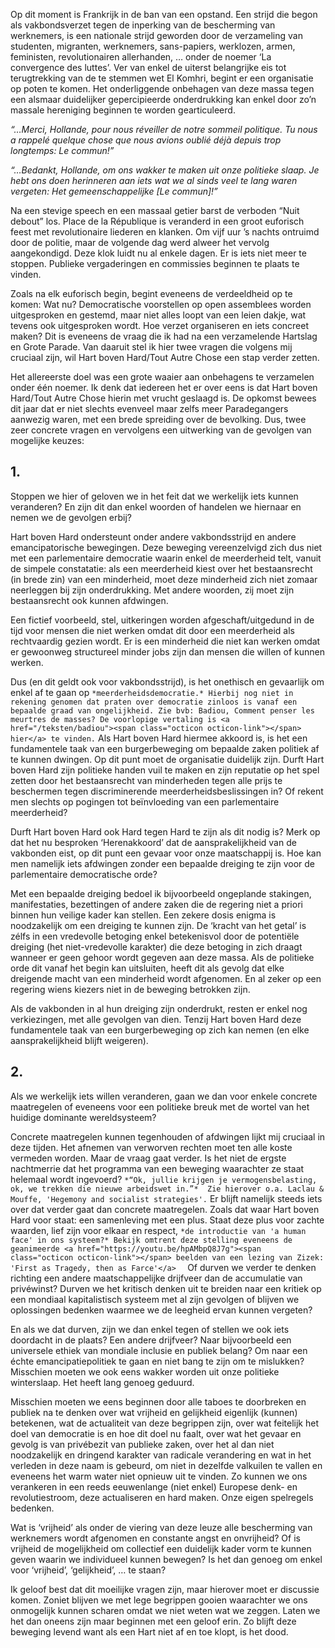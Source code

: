 Op dit moment is Frankrijk in de ban van een opstand. Een strijd die begon als vakbondsverzet tegen de inperking van de bescherming van werknemers, is een nationale strijd geworden door de verzameling van studenten, migranten, werknemers, sans-papiers, werklozen, armen, feministen, revolutionairen allerhanden, … onder de noemer ‘La convergence des luttes’.
Ver van enkel de uiterst belangrijke eis tot terugtrekking van de te stemmen wet El Komhri, begint er een organisatie op poten te komen. Het onderliggende onbehagen van deze massa tegen een alsmaar duidelijker gepercipieerde onderdrukking kan enkel door zo’n massale hereniging beginnen te worden gearticuleerd.

_“…Merci, Hollande, pour nous réveiller de notre sommeil politique. Tu nous a rappelé quelque chose que nous avions oublié déjà depuis trop longtemps: Le commun!”_


_“…Bedankt, Hollande, om ons wakker te maken uit onze politieke slaap. Je hebt ons doen herinneren aan iets wat we al sinds veel te lang waren vergeten: Het gemeenschappelijke [Le commun]!”_

Na een stevige speech en een massaal getier barst de verboden “Nuit debout” los. Place de la République is veranderd in een groot euforisch feest met revolutionaire liederen en klanken. Om vijf uur ’s nachts ontruimd door de politie, maar de volgende dag werd alweer het vervolg aangekondigd. Deze klok luidt nu al enkele dagen. Er is iets niet meer te stoppen. Publieke vergaderingen en commissies beginnen te plaats te vinden.

Zoals na elk euforisch begin, begint eveneens de verdeeldheid op te komen: Wat nu? Democratische voorstellen op open assemblees worden uitgesproken en gestemd, maar niet alles loopt van een leien dakje, wat tevens ook uitgesproken wordt. Hoe verzet organiseren en iets concreet maken? Dit is eveneens de vraag die ik had na een verzamelende Hartslag en Grote Parade. Van daaruit stel ik hier twee vragen die volgens mij cruciaal zijn, wil Hart boven Hard/Tout Autre Chose een stap verder zetten.

Het allereerste doel was een grote waaier aan onbehagens te verzamelen onder één noemer. Ik denk dat iedereen het er over eens is dat Hart boven Hard/Tout Autre Chose hierin met vrucht geslaagd is. De opkomst bewees dit jaar dat er niet slechts evenveel maar zelfs meer Paradegangers aanwezig waren, met een brede spreiding over de bevolking. Dus, twee zeer concrete vragen en vervolgens een uitwerking van de gevolgen van mogelijke keuzes:

## 1.

Stoppen we hier of geloven we in het feit dat we werkelijk iets kunnen veranderen? En zijn dit dan enkel woorden of handelen we hiernaar en nemen we de gevolgen erbij?

Hart boven Hard ondersteunt onder andere vakbondsstrijd en andere emancipatorische bewegingen. Deze beweging vereenzelvigd zich dus niet met een parlementaire democratie waarin enkel de meerderheid telt, vanuit de simpele constatatie: als een meerderheid kiest over het bestaansrecht (in brede zin) van een minderheid, moet deze minderheid zich niet zomaar neerleggen bij zijn onderdrukking. Met andere woorden, zij moet zijn bestaansrecht ook kunnen afdwingen.

Een fictief voorbeeld, stel, uitkeringen worden afgeschaft/uitgedund in de tijd voor mensen die niet werken omdat dit door een meerderheid als rechtvaardig gezien wordt. Er is een minderheid die niet kan werken omdat er gewoonweg structureel minder jobs zijn dan mensen die willen of kunnen werken.

Dus (en dit geldt ook voor vakbondsstrijd), is het onethisch en gevaarlijk om enkel af te gaan op `*meerderheidsdemocratie.* Hierbij nog niet in rekening genomen dat praten over democratie zinloos is vanaf een bepaalde graad van ongelijkheid. Zie bvb: Badiou, Comment penser les meurtres de masses? De voorlopige vertaling is <a href="/teksten/badiou"><span class="octicon octicon-link"></span> hier</a> te vinden.`
Als Hart boven Hard hiermee akkoord is, is het een fundamentele taak van een burgerbeweging om bepaalde zaken politiek af te kunnen dwingen. Op dit punt moet de organisatie duidelijk zijn. Durft Hart boven Hard zijn politieke handen vuil te maken en zijn reputatie op het spel zetten door het bestaansrecht van minderheden tegen alle prijs te beschermen tegen discriminerende meerderheidsbeslissingen in? Of rekent men slechts op pogingen tot beïnvloeding van een parlementaire meerderheid?

Durft Hart boven Hard ook Hard tegen Hard te zijn als dit nodig is? Merk op dat het nu besproken ‘Herenakkoord’ dat de aansprakelijkheid van de vakbonden eist, op dit punt een gevaar voor onze maatschappij is. Hoe kan men namelijk iets afdwingen zonder een bepaalde dreiging te zijn voor de parlementaire democratische orde?

Met een bepaalde dreiging bedoel ik bijvoorbeeld ongeplande stakingen, manifestaties, bezettingen of andere zaken die de regering niet a priori binnen hun veilige kader kan stellen. Een zekere dosis enigma is noodzakelijk om een dreiging te kunnen zijn. De ‘kracht van het getal’ is zélfs in een vredevolle betoging enkel betekenisvol door de potentiële dreiging (het niet-vredevolle karakter) die deze betoging in zich draagt wanneer er geen gehoor wordt gegeven aan deze massa. Als de politieke orde dit vanaf het begin kan uitsluiten, heeft dit als gevolg dat elke dreigende macht van een minderheid wordt afgenomen. En al zeker op een regering wiens kiezers niet in de beweging betrokken zijn.

Als de vakbonden in al hun dreiging zijn onderdrukt, resten er enkel nog verkiezingen, met alle gevolgen van dien. Tenzij Hart boven Hard deze fundamentele taak van een burgerbeweging op zich kan nemen (en elke aansprakelijkheid blijft weigeren).

## 2.

Als we werkelijk iets willen veranderen, gaan we dan voor enkele concrete maatregelen of eveneens voor een politieke breuk met de wortel van het huidige dominante wereldsysteem?

Concrete maatregelen kunnen tegenhouden of afdwingen lijkt mij cruciaal in deze tijden. Het afnemen van verworven rechten moet ten alle koste vermeden worden. Maar de vraag gaat verder. Is het niet de ergste nachtmerrie dat het programma van een beweging waarachter ze staat helemaal wordt ingevoerd? `*“Ok, jullie krijgen je vermogensbelasting, ok, we trekken die nieuwe arbeidswet in.”*  Zie hierover o.a. Laclau & Mouffe, 'Hegemony and socialist strategies'.` Er blijft namelijk steeds iets over dat verder gaat dan concrete maatregelen. Zoals dat waar Hart boven Hard voor staat: een samenleving met een plus. Staat deze plus voor zachte waarden, lief zijn voor elkaar en respect, `*de introductie van 'a human face' in ons systeem?* Bekijk omtrent deze stelling eveneens de geanimeerde <a href="https://youtu.be/hpAMbpQ8J7g"><span class="octicon octicon-link"></span> beelden van een lezing van Zizek: 'First as Tragedy, then as Farce'</a>  ` Of durven we verder te denken richting een andere maatschappelijke drijfveer dan de accumulatie van privéwinst? Durven we het kritisch denken uit te breiden naar een kritiek op een mondiaal kapitalistisch systeem met al zijn gevolgen of blijven we oplossingen bedenken waarmee we de leegheid ervan kunnen vergeten?

En als we dat durven, zijn we dan enkel tegen of stellen we ook iets doordacht in de plaats? Een andere drijfveer? Naar bijvoorbeeld een universele ethiek van mondiale inclusie en publiek belang? Om naar een échte emancipatiepolitiek te gaan en niet bang te zijn om te mislukken? Misschien moeten we ook eens wakker worden uit onze politieke winterslaap. Het heeft lang genoeg geduurd.

Misschien moeten we eens beginnen door alle taboes te doorbreken en publiek na te denken over wat vrijheid en gelijkheid eigenlijk (kunnen) betekenen, wat de actualiteit van deze begrippen zijn, over wat feitelijk het doel van democratie is en hoe dit doel nu faalt, over wat het gevaar en gevolg is van privébezit van publieke zaken, over het al dan niet noodzakelijk en dringend karakter van radicale verandering en wat in het verleden in deze naam is gebeurd, om niet in dezelfde valkuilen te vallen en eveneens het warm water niet opnieuw uit te vinden. Zo kunnen we ons verankeren in een reeds eeuwenlange (niet enkel) Europese denk- en revolutiestroom, deze actualiseren en hard maken. Onze eigen spelregels bedenken.

Wat is ‘vrijheid’ als onder de viering van deze leuze alle bescherming van werknemers wordt afgenomen en constante angst en onvrijheid? Of is vrijheid de mogelijkheid om collectief een duidelijk kader vorm te kunnen geven waarin we individueel kunnen bewegen? Is het dan genoeg om enkel voor ‘vrijheid’, ‘gelijkheid’, … te staan?

Ik geloof best dat dit moeilijke vragen zijn, maar hierover moet er discussie komen. Zoniet blijven we met lege begrippen gooien waarachter we ons onmogelijk kunnen scharen omdat we niet weten wat we zeggen.
Laten we het dan oneens zijn maar beginnen met een geloof erin. Zo blijft deze beweging levend want als een Hart niet af en toe klopt, is het dood.
